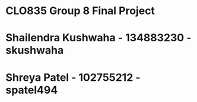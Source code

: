 # CLO835 Group 8 Final Project
# Shailendra Kushwaha - 134883230 - skushwaha
# Shreya Patel - 102755212 - spatel494
